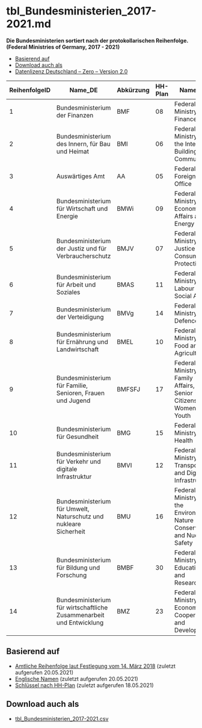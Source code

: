 # tbl_Bundesministerien_2017-2021.md
**Die Bundesministerien sortiert nach der protokollarischen Reihenfolge. (Federal Ministries of Germany, 2017 - 2021)**

- [Basierend auf](#basierend-auf)
- [Download auch als](#download-auch-als)
- [Datenlizenz Deutschland – Zero – Version 2.0](/LICENSE.md)

| ReihenfolgeID  | Name_DE  | Abkürzung  | HH-Plan  | Name_EN  |
|:---------------| ----- | ---------  | -------  | ----- |
| 1 | Bundesministerium der Finanzen  | BMF | 08 | Federal Ministry of Finance  |
| 2 | Bundesministerium des Innern, für Bau und Heimat  | BMI | 06 | Federal Ministry of the Interior, Building and Community  |
| 3 | Auswärtiges Amt | AA | 05 | Federal Foreign Office  |
| 4 | Bundesministerium für Wirtschaft und Energie  | BMWi | 09 | Federal Ministry for Economic Affairs and Energy  |
| 5 | Bundesministerium der Justiz und für Verbraucherschutz  | BMJV | 07 | Federal Ministry of Justice and Consumer Protection  |
| 6 | Bundesministerium für Arbeit und Soziales  | BMAS | 11 | Federal Ministry of Labour and Social Affairs  |
| 7 | Bundesministerium der Verteidigung  | BMVg | 14 | Federal Ministry of Defence  |
| 8 | Bundesministerium für Ernährung und Landwirtschaft  | BMEL | 10 |  Federal Ministry of Food and Agriculture  |
| 9 | Bundesministerium für Familie, Senioren, Frauen und Jugend  | BMFSFJ | 17 | Federal Ministry for Family Affairs, Senior Citizens, Women and Youth  |
| 10 | Bundesministerium für Gesundheit  | BMG | 15 | Federal Ministry of Health  |
| 11 | Bundesministerium für Verkehr und digitale Infrastruktur  | BMVI | 12 | Federal Ministry of Transport and Digital Infrastructure  |
| 12 | Bundesministerium für Umwelt, Naturschutz und nukleare Sicherheit  | BMU | 16 | Federal Ministry for the Environment, Nature Conservation and Nuclear Safety  |
| 13 | Bundesministerium für Bildung und Forschung  | BMBF | 30 | Federal Ministry of Education and Research  |
| 14 | Bundesministerium für wirtschaftliche Zusammenarbeit und Entwicklung  | BMZ | 23 | Federal Ministry of Economic Cooperation and Development  |

## Basierend auf 
- [Amtliche Reihenfolge laut Festlegung vom 14. März 2018](https://www.protokoll-inland.de/Webs/PI/DE/rang-titulierung/amtliche-reihenfolgen/bundesministerien/liste-der-bundesministerien-node.html) (zuletzt aufgerufen 20.05.2021)
- [Englische Namen](https://www.bundesregierung.de/breg-en/federal-government/ministries/) (zuletzt aufgerufen 20.05.2021)
- [Schlüssel nach HH-Plan](https://de.wikipedia.org/wiki/Bundeshaushaltsplan_(Deutschland)) (zuletzt aufgerufen 18.05.2021)

## Download auch als
- [tbl_Bundesministerien_2017-2021.csv](tbl_Bundesministerien_2017-2021.csv)

